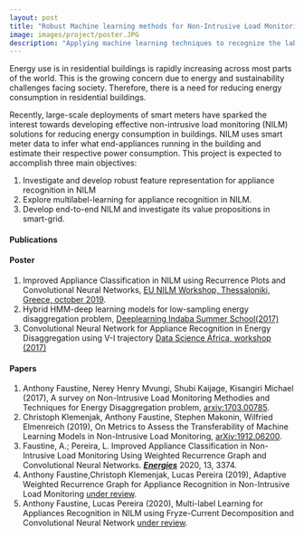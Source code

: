 ```yaml
---
layout: post
title: "Robust Machine learning methods for Non-Intrusive Load Monitoring (NILM)"
image: images/project/poster.JPG
description: "Applying machine learning techniques to recognize the labeled appliances and estimate their energy consumption once they are switched on"
---
```

Energy use is in residential buildings is rapidly increasing across most parts of the world. 
This is the growing concern due to energy and sustainability challenges facing society. 
Therefore, there is a need for reducing energy consumption in residential buildings.

Recently, large-scale deployments of smart meters have sparked the interest towards developing effective non-intrusive load monitoring (NILM) solutions for reducing energy consumption in buildings. 
NILM uses smart meter data to infer what end-appliances running in the building and estimate their respective power consumption.
This project is expected to accomplish three main objectives:

1. Investigate and develop robust feature representation for appliance recognition in NILM
2. Explore multilabel-learning for appliance recognition in NILM. 
3. Develop end-to-end NILM and investigate its value propositions in smart-grid.

#### Publications

#### Poster
1. Improved Appliance Classification in NILM using Recurrence Plots and Convolutional Neural Networks, [EU NILM Workshop, Thessaloniki, Greece, october 2019](http://www.nilm.eu/).
2. Hybrid HMM-deep learning models for low-sampling energy disaggregation problem, [Deeplearning Indaba Summer School(2017)]()
3. Convolutional Neural Network for Appliance Recognition in Energy Disaggregation using V-I trajectory [Data Science Africa, workshop (2017)]()
 
#### Papers
1. Anthony Faustine, Nerey Henry Mvungi, Shubi Kaijage, Kisangiri Michael (2017), A survey on Non-Intrusive Load Monitoring Methodies and Techniques for Energy Disaggregation problem, [arxiv:1703.00785](https://arxiv.org/abs/1703.00785).
2. Christoph Klemenjak, Anthony Faustine, Stephen Makonin, Wilfried Elmenreich (2019), On Metrics to Assess the Transferability of Machine Learning Models in Non-Intrusive Load Monitoring, [arXiv:1912.06200](https://arxiv.org/abs/1912.06200).
3. Faustine, A.; Pereira, L. Improved Appliance Classification in Non-Intrusive Load Monitoring Using Weighted Recurrence Graph and Convolutional Neural Networks. [***Energies***](https://www.mdpi.com/1996-1073/13/13/3374) 2020, 13, 3374.
4. Anthony Faustine,Christoph Klemenjak, Lucas Pereira (2019), Adaptive Weighted Recurrence Graph for Appliance Recognition in Non-Intrusive Load Monitoring [under review](https://github.com/sambaiga/AWRGNILM).
5. Anthony Faustine, Lucas Pereira (2020), Multi-label Learning for Appliances Recognition in NILM using Fryze-Current Decomposition and Convolutional Neural Network [under review](https://github.com/sambaiga/MLC_VI).
 